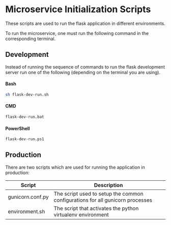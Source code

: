 # Microservice Initialization Scripts

These scripts are used to run the flask application in different environments.

To run the microservice, one must run the following command in the corresponding
terminal.

## Development

Instead of running the sequence of commands to run the flask development server
run one of the following (depending on the terminal you are using).

#### Bash
```bash
sh flask-dev-run.sh
```

#### CMD
```cmd
flask-dev-run.bat
```

#### PowerShell
```cmd
flask-dev-run.ps1
```

## Production

There are two scripts which are used for running the application in production:

| Script           | Description                                                                   |
| ---------------- | ----------------------------------------------------------------------------- |
| gunicorn.conf.py | The script used to setup the common configurations for all gunicorn processes |
| environment.sh   | The script that activates the python virtualenv environment                   |
